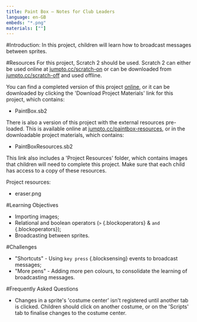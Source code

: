 ```yaml
---
title: Paint Box — Notes for Club Leaders
language: en-GB
embeds: "*.png"
materials: [""]
---
```


#Introduction:
In this project, children will learn how to broadcast messages between sprites.

#Resources
For this project, Scratch 2 should be used. Scratch 2 can either be used online at [jumpto.cc/scratch-on](http://jumpto.cc/scratch-on) or can be downloaded from [jumpto.cc/scratch-off](http://jumpto.cc/scratch-off) and used offline.

You can find a completed version of this project <a href="http://scratch.mit.edu/projects/63473366/#editor">online</a>, or it can be downloaded by clicking the 'Download Project Materials' link for this project, which contains:

+ PaintBox.sb2

There is also a version of this project with the external resources pre-loaded. This is available online at [jumpto.cc/paintbox-resources](http://jumpto.cc/paintbox-resources), or in the downloadable project materials, which contains:

+ PaintBoxResources.sb2 

This link also includes a 'Project Resources' folder, which contains images that children will need to complete this project. Make sure that each child has access to a copy of these resources.

Project resources:
+ eraser.png

#Learning Objectives
+ Importing images;
+ Relational and boolean operators (`>` {.blockoperators} & `and` {.blockoperators});
+ Broadcasting between sprites.

#Challenges
+ "Shortcuts" - Using `key press` {.blocksensing} events to broadcast messages;
+ "More pens" - Adding more pen colours, to consolidate the learning of broadcasting messages.

#Frequently Asked Questions
+ Changes in a sprite's 'costume center' isn't registered until another tab is clicked. Children should click on another costume, or on the 'Scripts' tab to finalise changes to the costume center.
